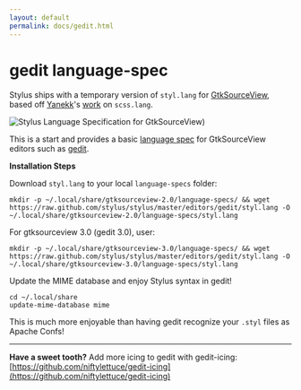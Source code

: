 ```yaml
---
layout: default
permalink: docs/gedit.html
---
```


# gedit language-spec

 Stylus ships with a temporary version of `styl.lang` for [GtkSourceView](http://live.gnome.org/GtkSourceView), based off [Yanekk](https://github.com/yanekk)'s [work](https://github.com/gmate/gmate/blob/master/lang-specs/scss.lang) on `scss.lang`.
 
 ![Stylus Language Specification for GtkSourceView](http://i.imgur.com/uBppL.png))

 This is a start and provides a basic [language spec](http://live.gnome.org/Gedit/NewLanguage) for GtkSourceView editors such as [gedit](http://projects.gnome.org/gedit/).

 **Installation Steps**
 
 Download `styl.lang` to your local `language-specs` folder:
 
    mkdir -p ~/.local/share/gtksourceview-2.0/language-specs/ && wget https://raw.github.com/stylus/stylus/master/editors/gedit/styl.lang -O ~/.local/share/gtksourceview-2.0/language-specs/styl.lang

 For gtksourceview 3.0 (gedit 3.0), user:
 
    mkdir -p ~/.local/share/gtksourceview-3.0/language-specs/ && wget https://raw.github.com/stylus/stylus/master/editors/gedit/styl.lang -O ~/.local/share/gtksourceview-3.0/language-specs/styl.lang

 Update the MIME database and enjoy Stylus syntax in gedit!
 
    cd ~/.local/share
    update-mime-database mime
 
 This is much more enjoyable than having gedit recognize your `.styl` files as Apache Confs!
 
 ---
 
 **Have a sweet tooth?**  Add more icing to gedit with gedit-icing: [https://github.com/niftylettuce/gedit-icing](https://github.com/niftylettuce/gedit-icing)
